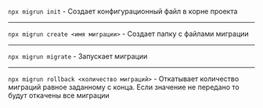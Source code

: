 ```npx migrun init``` -
Создает конфигурационный файл в корне проекта

---
```npx migrun create <имя миграции>``` -
Создает папку с файлами миграции

---
```npx migrun migrate``` -
Запускает миграции

---
```npx migrun rollback <количество миграций>``` -
Откатывает количество миграций равное заданному с конца. Если значение не передано то будут откачены все миграции
